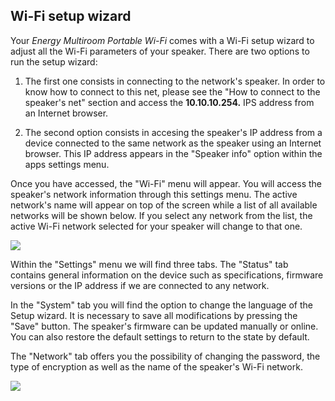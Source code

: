 ## Wi-Fi setup wizard

Your *Energy Multiroom Portable Wi-Fi* comes with a Wi-Fi setup wizard to adjust all the Wi-Fi parameters of your speaker.
There are two options to run the setup wizard: 

1. The first one consists in connecting to the network's speaker. In order to know how to connect to this net, please see the "How to connect to the speaker's net" section and access the <b>10.10.10.254.</b> IPS address from an Internet browser.

2. The second option consists in accesing the speaker's IP address from a device connected to the same network as the speaker using an Internet browser. This IP address appears in the "Speaker info" option within the apps settings menu.

Once you have accessed, the "Wi-Fi" menu will appear. You will access the speaker's network information through this settings menu. The active network's name will appear on top of the screen while a list of all available networks will be shown below. If you select any network from the list, the active Wi-Fi network selected for your speaker will change to that one.

![](http://static.energysistem.com/images/manuals/42677/56ebd4a5124ee.jpg)
  
Within the "Settings" menu we will find three tabs. The "Status" tab contains general information on the device such as specifications, firmware versions or the IP address if we are connected to any network. 
  
In the "System" tab you will find the option to change the language of the Setup wizard. It is necessary to save all modifications by pressing the "Save" button. The speaker's firmware can be updated manually or online. You can also restore the default settings to return to the state by default.

The "Network" tab offers you the possibility of changing the password, the type of encryption as well as the name of the speaker's Wi-Fi network.

![](http://static.energysistem.com/images/manuals/42677/56ebd4a1708e3.jpg)

